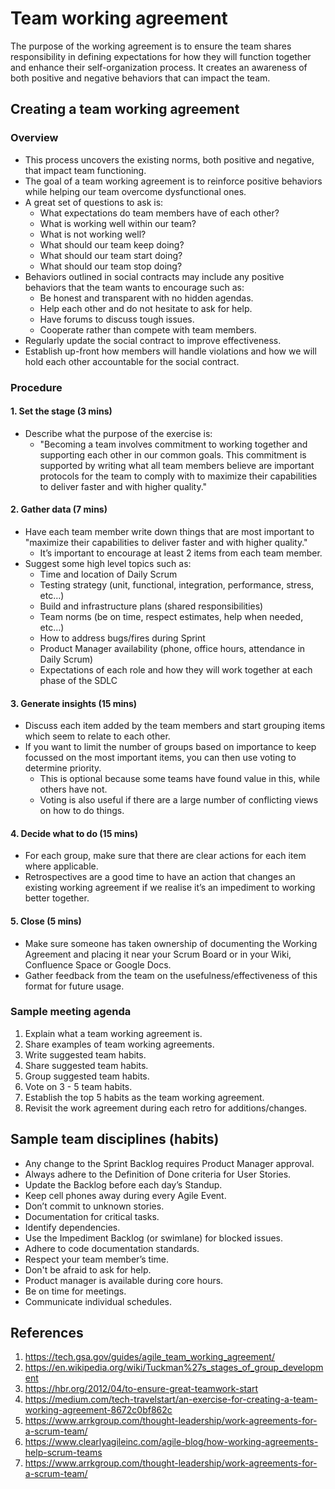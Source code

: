 # Team working agreement

The purpose of the working agreement is to ensure the team shares responsibility in defining expectations for how they will function together and enhance their self-organization process. It creates an awareness of both positive and negative behaviors that can impact the team.

## Creating a team working agreement

### Overview

* This process uncovers the existing norms, both positive and negative, that impact team functioning.
* The goal of a team working agreement is to reinforce positive behaviors while helping our team overcome dysfunctional ones.
* A great set of questions to ask is:
  * What expectations do team members have of each other?
  * What is working well within our team?
  * What is not working well?
  * What should our team keep doing?
  * What should our team start doing?
  * What should our team stop doing?
* Behaviors outlined in social contracts may include any positive behaviors that the team wants to encourage such as:
  * Be honest and transparent with no hidden agendas.
  * Help each other and do not hesitate to ask for help.
  * Have forums to discuss tough issues.
  * Cooperate rather than compete with team members.
* Regularly update the social contract to improve effectiveness.
* Establish up-front how members will handle violations and how we will hold each other accountable for the social contract.

### Procedure

#### 1. Set the stage (3 mins)

* Describe what the purpose of the exercise is:
  * "Becoming a team involves commitment to working together and supporting each other in our common goals. This commitment is supported by writing what all team members believe are important protocols for the team to comply with to maximize their capabilities to deliver faster and with higher quality."

#### 2. Gather data (7 mins)

* Have each team member write down things that are most important to "maximize their capabilities to deliver faster and with higher quality."
  * It’s important to encourage at least 2 items from each team member.
* Suggest some high level topics such as:
  * Time and location of Daily Scrum
  * Testing strategy (unit, functional, integration, performance, stress, etc…)
  * Build and infrastructure plans (shared responsibilities)
  * Team norms (be on time, respect estimates, help when needed, etc…)
  * How to address bugs/fires during Sprint
  * Product Manager availability (phone, office hours, attendance in Daily Scrum)
  * Expectations of each role and how they will work together at each phase of the SDLC

#### 3. Generate insights (15 mins)

* Discuss each item added by the team members and start grouping items which seem to relate to each other.
* If you want to limit the number of groups based on importance to keep focussed on the most important items, you can then use voting to determine priority.
  * This is optional because some teams have found value in this, while others have not.
  * Voting is also useful if there are a large number of conflicting views on how to do things.

#### 4. Decide what to do (15 mins)

* For each group, make sure that there are clear actions for each item where applicable.
* Retrospectives are a good time to have an action that changes an existing working agreement if we realise it’s an impediment to working better together.

#### 5. Close (5 mins)

* Make sure someone has taken ownership of documenting the Working Agreement and placing it near your Scrum Board or in your Wiki, Confluence Space or Google Docs.
* Gather feedback from the team on the usefulness/effectiveness of this format for future usage.

### Sample meeting agenda
1. Explain what a team working agreement is.
1. Share examples of team working agreements.
1. Write suggested team habits.
1. Share suggested team habits.
1. Group suggested team habits.
1. Vote on 3 - 5 team habits.
1. Establish the top 5 habits as the team working agreement.
1. Revisit the work agreement during each retro for additions/changes.

## Sample team disciplines (habits)

* Any change to the Sprint Backlog requires Product Manager approval.
* Always adhere to the Definition of Done criteria for User Stories.
* Update the Backlog before each day’s Standup.
* Keep cell phones away during every Agile Event.
* Don’t commit to unknown stories.
* Documentation for critical tasks.
* Identify dependencies.
* Use the Impediment Backlog (or swimlane) for blocked issues.
* Adhere to code documentation standards.
* Respect your team member’s time.
* Don't be afraid to ask for help.
* Product manager is available during core hours.
* Be on time for meetings.
* Communicate individual schedules.

## References
1. https://tech.gsa.gov/guides/agile_team_working_agreement/
2. https://en.wikipedia.org/wiki/Tuckman%27s_stages_of_group_development
3. https://hbr.org/2012/04/to-ensure-great-teamwork-start
4. https://medium.com/tech-travelstart/an-exercise-for-creating-a-team-working-agreement-8672c0bf862c
5. https://www.arrkgroup.com/thought-leadership/work-agreements-for-a-scrum-team/
6. https://www.clearlyagileinc.com/agile-blog/how-working-agreements-help-scrum-teams
7. https://www.arrkgroup.com/thought-leadership/work-agreements-for-a-scrum-team/
